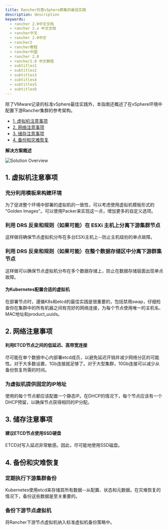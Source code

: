 ```yaml
---
title: Rancher托管vSphere群集的最佳实践
description: description
keywords:
  - rancher 2.0中文文档
  - rancher 2.x 中文文档
  - rancher中文
  - rancher 2.0中文
  - rancher2
  - rancher教程
  - rancher中国
  - rancher 2.0
  - rancher2.0 中文教程
  - subtitles1
  - subtitles2
  - subtitles3
  - subtitles4
  - subtitles5
  - subtitles6
---
```


除了VMware记录的标准vSphere最佳实践外，本指南还概述了在vSphere环境中配置下游Rancher集群的参考架构。

- [1. 虚拟机注意事项](#1-虚拟机注意事项)
- [2. 网络注意事项](#2-网络注意事项)
- [3. 储存注意事项](#3-储存注意事项)
- [4. 备份和灾难恢复](#4-备份和灾难恢复)

**解决方案概述**

![Solution Overview](/img/rancher/solution_overview.drawio.svg)

## 1. 虚拟机注意事项

### 充分利用模板来构建环境

为了促进整个环境中部署的虚拟机的一致性，可以考虑使用虚拟机模板形式的 "Golden Images"。可以使用Packer来实现这一点，增加更多的自定义选项。

### 利用 DRS 反亲和规则（如果可能）在 ESXi 主机上分离下游集群节点

这样做将确保节点虚拟机分布在多台ESXi主机上--防止主机级别的单点故障。

### 利用 DRS 反亲和规则（如果可能）在整个数据存储区中分离下游群集节点

这样做可以确保节点虚拟机分布在多个数据存储上，防止在数据存储层面出现单点故障。

#### 为Kubernetes配置合适的虚拟机

在部署节点时，遵循K8s和etcd的最佳实践是很重要的，包括禁用swap，仔细检查你在集群中的所有机器之间有完好的网络连接，为每个节点使用唯一的主机名、MAC地址和product_uuids。

## 2. 网络注意事项

#### 利用ETCD节点之间的低延迟、高带宽连接

尽可能在单个数据中心内部署etcd成员，以避免延迟开销并减少网络分区的可能性。对于大多数设置，1Gb连接就足够了。对于大型集群，10Gb连接可以减少从备份恢复所需的时间。

### 为虚拟机提供固定的IP地址

使用的每个节点都应该配置一个静态IP。在DHCP的情况下，每个节点应该有一个DHCP预留，以确保节点获得相同的IP分配。

## 3. 储存注意事项

#### 建议ETCD节点使用SSD硬盘

ETCD对写入延迟非常敏感。因此，尽可能地使用SSD磁盘。

## 4. 备份和灾难恢复

### 定期执行下游集群备份

Kubernetes使用etcd来存储其所有数据--从配置、状态和元数据。在灾难恢复的情况下，备份这些数据是至关重要的。

### 备份下游节点虚拟机

将Rancher下游节点虚拟机纳入标准虚拟机备份策略中。
